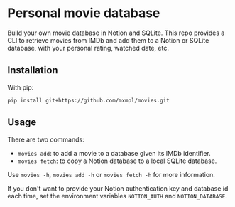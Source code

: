 # Personal movie database

Build your own movie database in Notion and SQLite.
This repo provides a CLI to retrieve movies from IMDb and add them to a Notion or SQLite database, with your personal rating, watched date, etc.

## Installation

With pip:

`pip install git+https://github.com/mxmpl/movies.git`

## Usage

There are two commands:
- `movies add`: to add a movie to a database given its IMDb identifier.
- `movies fetch`: to copy a Notion database to a local SQLite database.

Use `movies -h`, `movies add -h` or `movies fetch -h` for more information.

If you don't want to provide your Notion authentication key and database id each time, set the environment variables `NOTION_AUTH` and `NOTION_DATABASE`.
